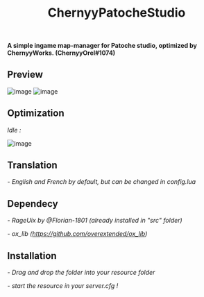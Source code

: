 <div align='center'><h1>ChernyyPatocheStudio</h3></div>
<br>

**A simple ingame map-manager for Patoche studio, optimized by ChernyyWorks. (ChernyyOrel#1074)**

## Preview
![image](https://user-images.githubusercontent.com/92865037/211143539-b33e7372-05b3-41ab-91e2-42681bed27cf.png)
![image](https://user-images.githubusercontent.com/92865037/211126992-ed0b6307-6359-4434-99a4-e076bcc186fe.png)

## Optimization
*Idle :*

![image](https://user-images.githubusercontent.com/92865037/211127521-96bcdebb-3673-485f-8e95-b8e2cc4a6b8d.png)


## Translation
*- English and French by default, but can be changed in config.lua*

## Dependecy
*- RageUix by @Florian-1801 (already installed in "src" folder)*

*- ox_lib (https://github.com/overextended/ox_lib)*

## Installation
*- Drag and drop the folder into your resource folder*

*- start the resource in your server.cfg !*
